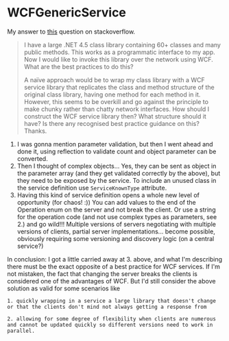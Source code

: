 # WCFGenericService

My answer to [this](https://stackoverflow.com/q/48235538/1187199) question on stackoverflow.

>I have a large .NET 4.5 class library containing 60+ classes and many public methods. This works as a programmatic interface to my app. Now I would like to invoke this library over the network using WCF. What are the best practices to do this?
>
>A naïve approach would be to wrap my class library with a WCF service library that replicates the class and method structure of the original class library, having one method for each method in it. However, this seems to be overkill and go against the principle to make chunky rather than chatty network interfaces. How should I construct the WCF service library then? What structure should it have? Is there any recognised best practice guidance on this? Thanks.

1. I was gonna mention parameter validation, but then I went ahead and done it, using reflection to validate count and object parameter can be converted.
2. Then I thought of complex objects... Yes, they can be sent as object in the parameter array (and they get validated correctly by the above), but they need to be exposed by the service. To include an unused class in the service definition use `ServiceKnownType` attribute.
3. Having this kind of service definition opens a whole new level of opportunity (for chaos! :)) You can add values to the end of the Operation enum on the server and not break the client. Or use a string for the operation code (and not use complex types as parameters, see 2.) and go wild!!! Multiple versions of servers negotiating with multiple versions of clients, partial server implementations... become possible, obviously requiring some versioning and discovery logic (on a central service?)

In conclusion: I got a little carried away at 3. above, and what I'm describing there must be the exact opposite of a best practice for WCF services. If I'm not mistaken, the fact that changing the server breaks the clients is considered one of the advantages of WCF. But I'd still consider the above solution as valid for some scenarios like

    1. quickly wrapping in a service a large library that doesn't change or that the clients don't mind not always getting a response from

    2. allowing for some degree of flexibility when clients are numerous and cannot be updated quickly so different versions need to work in parallel.
